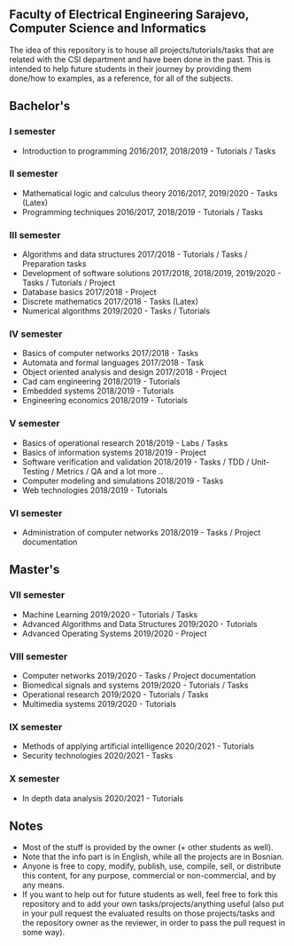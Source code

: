 ## Faculty of Electrical Engineering Sarajevo, Computer Science and Informatics

The idea of this repository is to house all projects/tutorials/tasks that are related with the CSI department and have been done in the past. This is intended to help future students in their journey by providing them done/how to examples, as a reference, for all of the subjects.

## Bachelor's

### I semester
- Introduction to programming 2016/2017, 2018/2019 - Tutorials / Tasks

### II semester
- Mathematical logic and calculus theory 2016/2017, 2019/2020 - Tasks (Latex)
- Programming techniques 2016/2017, 2018/2019 - Tutorials / Tasks

### III semester
- Algorithms and data structures 2017/2018 - Tutorials / Tasks / Preparation tasks
- Development of software solutions 2017/2018, 2018/2019, 2019/2020 - Tasks / Tutorials / Project
- Database basics 2017/2018 - Project
- Discrete mathematics 2017/2018 - Tasks (Latex)
- Numerical algorithms 2019/2020 - Tasks / Tutorials

### IV semester
- Basics of computer networks 2017/2018 - Tasks
- Automata and formal languages 2017/2018 - Task
- Object oriented analysis and design 2017/2018 - Project
- Cad cam engineering 2018/2019 - Tutorials
- Embedded systems 2018/2019 - Tutorials
- Engineering economics 2018/2019 - Tutorials

### V semester
- Basics of operational research 2018/2019 - Labs / Tasks
- Basics of information systems 2018/2019 - Project
- Software verification and validation 2018/2019 - Tasks / TDD / Unit-Testing / Metrics / QA and a lot more ..
- Computer modeling and simulations 2018/2019 - Tasks
- Web technologies 2018/2019 - Tutorials

### VI semester 
- Administration of computer networks 2018/2019 - Tasks / Project documentation

## Master's

### VII semester
- Machine Learning 2019/2020 - Tutorials / Tasks
- Advanced Algorithms and Data Structures 2019/2020 - Tutorials
- Advanced Operating Systems 2019/2020 - Project

### VIII semester
- Computer networks 2019/2020 - Tasks / Project documentation
- Biomedical signals and systems 2019/2020 - Tutorials / Tasks
- Operational research 2019/2020 - Tutorials / Tasks
- Multimedia systems 2019/2020 - Tutorials

### IX semester
- Methods of applying artificial intelligence 2020/2021 - Tutorials
- Security technologies 2020/2021 - Tasks

### X semester
- In depth data analysis 2020/2021 - Tutorials

## Notes

- Most of the stuff is provided by the owner (+ other students as well).
- Note that the info part is in English, while all the projects are in Bosnian.
- Anyone is free to copy, modify, publish, use, compile, sell, or distribute this content, for any purpose, commercial or non-commercial, and by any means.
- If you want to help out for future students as well, feel free to fork this repository and to add your own tasks/projects/anything useful (also put in your pull request the evaluated results on those projects/tasks and the repository owner as the reviewer, in order to pass the pull request in some way).

